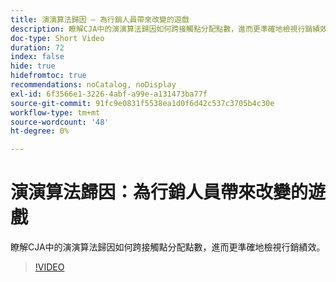 ```yaml
---
title: 演演算法歸因 — 為行銷人員帶來改變的遊戲
description: 瞭解CJA中的演演算法歸因如何跨接觸點分配點數，進而更準確地檢視行銷績效。
doc-type: Short Video
duration: 72
index: false
hide: true
hidefromtoc: true
recommendations: noCatalog, noDisplay
exl-id: 6f3566e1-3226-4abf-a99e-a131473ba77f
source-git-commit: 91fc9e0831f5538ea1d0f6d42c537c3705b4c30e
workflow-type: tm+mt
source-wordcount: '48'
ht-degree: 0%

---
```


# 演演算法歸因：為行銷人員帶來改變的遊戲

瞭解CJA中的演演算法歸因如何跨接觸點分配點數，進而更準確地檢視行銷績效。

<!-- 85_S106_3442453_71_algorithmic-attribution-a-gamechanger-for-marketers -->
>[!VIDEO](https://video.tv.adobe.com/v/3458301/?learn=on&enablevpops=true)
